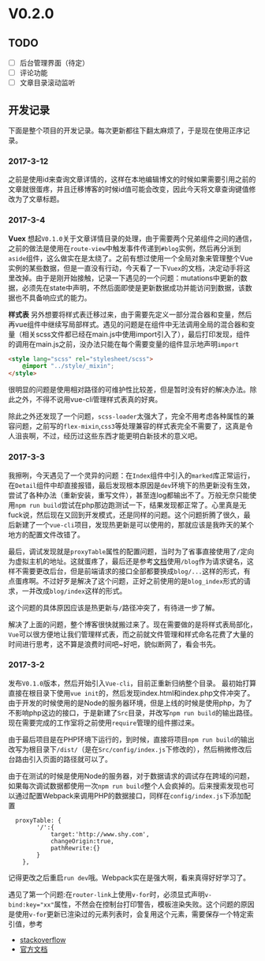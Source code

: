 V0.2.0
===


## TODO
* [ ] 后台管理界面（待定）
* [ ] 评论功能
* [ ] 文章目录滚动监听

## 开发记录
下面是整个项目的开发记录。每次更新都往下翻太麻烦了，于是现在使用正序记录。

### 2017-3-12
之前是使用id来查询文章详情的，这样在本地编辑博文的时候如果需要引用之前的文章就很蛋疼，并且迁移博客的时候id值可能会改变，因此今天将文章查询键值修改为了文章标题。

### 2017-3-4
__Vuex__
想起`V0.1.0`关于文章详情目录的处理，由于需要两个兄弟组件之间的通信，之前的做法是使用在`route-view`中触发事件传递到`#blog`实例，然后再分派到`aside`组件，这么做实在是太绕了。之前有想过使用一个全局对象来管理整个Vue实例的某些数据，但是一直没有行动，今天看了一下`Vuex`的文档，决定动手将这里改掉。由于是刚开始接触，记录一下遇见的一个问题：mutations中更新的数据，必须先在state中声明，不然后面即使是更新数据成功并能访问到数据，该数据也不具备响应式的能力。

__样式表__
另外想要将样式表迁移过来，由于需要先定义一部分混合器和变量，然后再vue组件中继续写局部样式。遇见的问题是在组件中无法调用全局的混合器和变量（相关scss文件都已经在main.js中使用import引入了），最后打印发现，组件的调用在main.js之前，没办法只能在每个需要变量的组件显示地声明`import`
```html
<style lang="scss" rel="stylesheet/scss">
    @import "../style/_mixin";
</style>
```
很明显的问题是使用相对路径的可维护性比较差，但是暂时没有好的解决办法。除此之外，不得不说用vue-cli管理样式表真的好爽。

除此之外还发现了一个问题，`scss-loader`太强大了，完全不用考虑各种属性的兼容问题，之前写的`flex-mixin`,`css3`等处理兼容的样式表完全不需要了，这真是令人沮丧啊，不过，经历过这些东西才能更明白新技术的意义吧。


### 2017-3-3
我擦咧，今天遇见了一个灵异的问题：在`Index`组件中引入的`marked`库正常运行，在`Detail`组件中却直接报错，最后发现根本原因是`dev`环境下的热更新没有生效，尝试了各种办法（重新安装，重写文件），甚至连log都输出不了。万般无奈只能使用`npm run build`尝试在php那边跑测试一下，结果发现都正常了。心里真是无fuck说，然后现在又回到开发模式，还是同样的问题。这个问题折腾了很久，最后新建了一个`vue-cli`项目，发现热更新是可以使用的，那就应该是我昨天的某个地方的配置文件改错了。

最后，调试发现就是`proxyTable`属性的配置问题，当时为了省事直接使用了`/`定向为虚拟主机的地址。这就蛋疼了，最后还是参考[文档](https://vuejs-templates.github.io/webpack/proxy.html)使用`/blog`作为请求键名，这样不需要更改后台，但是前端请求的接口全部都要换成`blog/...`这样的形式，有点蛋疼啊。不过好歹是解决了这个问题，正好之前使用的是`blog_index`形式的请求，一并改成`blog/index`这样的形式。

这个问题的具体原因应该是热更新与`/`路径冲突了，有待进一步了解。

解决了上面的问题，整个博客很快就搬过来了。现在需要做的是将样式表局部化，`Vue`可以很方便地让我们管理样式表，而之前就文件管理和样式命名花费了大量的时间进行思考，这不算是浪费时间吧~好吧，貌似断网了，看会书先。

### 2017-3-2
发布`V0.1.0`版本，然后开始引入`Vue-cli`，目前正重新归纳整个目录。
最初始打算直接在根目录下使用`vue init`的，然后发现index.html和index.php文件冲突了。由于开发的时候使用的是Node的服务器环境，但是上线的时候是使用php，为了不影响php这边的接口，于是新建了`Src`目录，并改写`npm run build`的输出路径。现在需要完成的工作室将之前使用`require`管理的组件挪过来。

由于最后项目是在PHP环境下运行的，到时候，直接将项目`npm run build`的输出改写为根目录下`/dist/`（是在`Src/config/index.js`下修改的），然后稍微修改后台路由引入页面的路径就可以了。

由于在测试的时候是使用Node的服务器，对于数据请求的调试存在跨域的问题，如果每次调试数据都使用一次`npm run build`整个人会疯掉的。后来搜索发现也可以通过配置Webpack来调用PHP的数据接口，同样在`config/index.js`下添加配置
```
  proxyTable: {
        '/':{
            target:'http://www.shy.com',
            changeOrigin:true,
            pathRewrite:{}
        }
    },
```
记得更改之后重启`run dev`哦。Webpack实在是强大啊，看来真得好好学习了。

遇见了第一个问题:在`router-link`上使用`v-for`时，必须显式声明`v-bind:key="xx"`属性，不然会在控制台打印警告，模板渲染失败。这个问题的原因是使用`v-for`更新已渲染过的元素列表时，会复用这个元素，需要保存一个特定索引值，参考
* [stackoverflow](http://stackoverflow.com/questions/42476942/console-warning-component-lists-rendered-with-v-for-should-have-explicit-keys)
* [官方文档](https://vuejs.org/v2/guide/list.html#Mutation-Methods)


